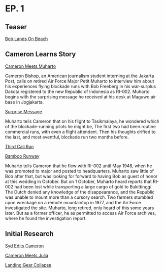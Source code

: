 # EP. 1

## Teaser

[Bob Lands On Beach](scenes/bob_lands_on_beach.md) 

## Cameron Learns Story 

[Cameron Meets Muharto](scenes/cameron_meets_muharto.md)

Cameron Bishop, an American journalism student interning at the Jakarta Post, calls on retired Air Force Major Petit Muharto to interview him about his experiences flying blockade runs with Bob Freeberg in his war-surplus Dakota registered to the new Republic of Indonesia as RI-002.  Muharto begins with the surprising message he received at his desk at Maguwo air base in Jogjakarta.  

[Surprise Message](scenes/surprise_message.md) 

Muharto tells Cameron that on his flight to Tasikmalaya, he wondered which of the blockade-running pilots he might be, The first two had been routine commercial runs, with even a flight attendent. Then his thoughts drifted to the last, and most eventful, blockade run two months before. 

[Third Cali Run](scenes/third_cali_run.md)  



[Bamboo Runway](scenes/bamboo_runway.md) 

Muharto tells Cameron that he flew with RI-002 until May 1948, when he was promoted to major and posted to headquarters. Muharto saw little of Bob after that, but was looking for forward to having Bob as guest of honor at this wedding in October. But on 1 October, Muharto heard reports that RI-002 had been lost while transporting a large cargo of gold to Bukittinggi. The Dutch denied any knowledge of the disappearance, and the Republic was unable to mount more than a cursory search. Two farmers stumbled upon wreckage on a remote mountaintop in 1977, and the Air Force investigated the site. Muharto, long retired, only heard of this some years later. But as a former officer, he as permitted to access Air Force archives, where he found the investigation report. 

## Initial Research 

[Syd Edits Cameron](scenes/syd_edits_cameron.md) 

[Cameron Meets Julia](scenes/cameron_meets_julia.md) 

[Landing Gear Collapse](scenes/landing_gear_collapse.md) 
